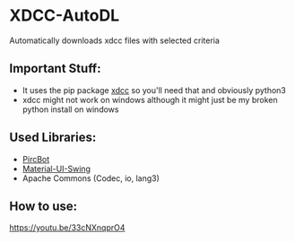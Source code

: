 # XDCC-AutoDL

Automatically downloads xdcc files with selected criteria

## Important Stuff:
- It uses the pip package [xdcc](https://pypi.org/project/xdcc/) so you'll need that and obviously python3
- xdcc might not work on windows although it might just be my broken python install on windows 

## Used Libraries:
- [PircBot](http://www.jibble.org/pircbot.php)
- [Material-UI-Swing](https://github.com/vincenzopalazzo/material-ui-swing)
- Apache Commons (Codec, io, lang3)

## How to use:
https://youtu.be/33cNXnqprO4
